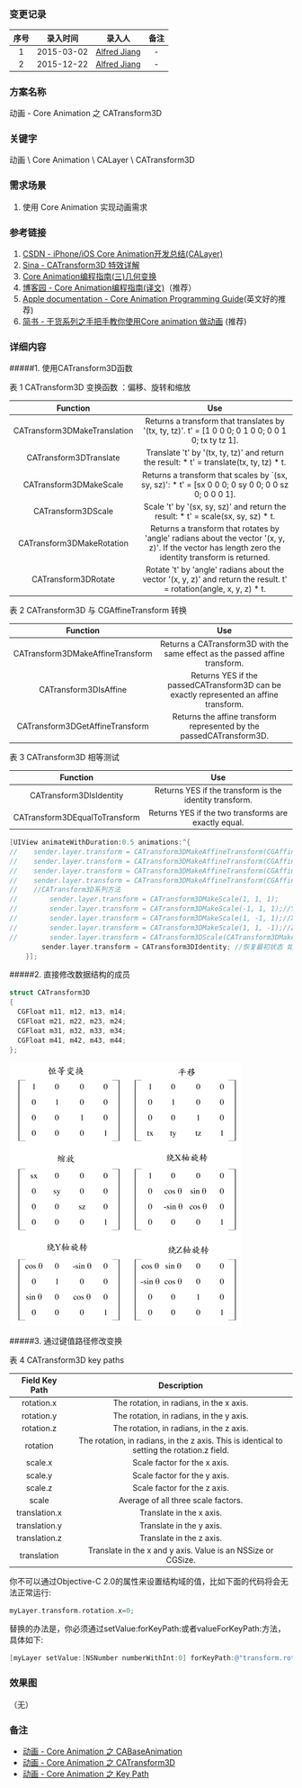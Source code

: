 ### 变更记录

| 序号 | 录入时间 | 录入人 | 备注 |
|:--------:|:--------:|:--------:|:--------:|
| 1 | 2015-03-02 | [Alfred Jiang](https://github.com/viktyz) | - |
| 2 | 2015-12-22 | [Alfred Jiang](https://github.com/viktyz) | - |

### 方案名称

动画 - Core Animation 之 CATransform3D

### 关键字

动画 \ Core Animation \ CALayer \ CATransform3D

### 需求场景

1. 使用 Core Animation 实现动画需求

### 参考链接

1. [CSDN - iPhone/iOS Core Animation开发总结(CALayer)](http://blog.csdn.net/jerryvon/article/details/7527247)
2. [Sina - CATransform3D 特效详解](http://blog.sina.com.cn/s/blog_8f5097be0101b91z.html)
3. [Core Animation编程指南(三)几何变换](http://www.dreamingwish.com/article/coreanimation-programming-guide-c-the-geometric-transformation.html)
4. [博客园 - Core Animation编程指南(译文)](http://www.cnblogs.com/xdream86/p/3250782.html)（推荐）
5. [Apple documentation - Core Animation Programming Guide](https://developer.apple.com/library/ios/documentation/Cocoa/Conceptual/CoreAnimation_guide/Introduction/Introduction.html)(英文好的推荐)
6. [简书 - 干货系列之手把手教你使用Core animation 做动画](http://www.jianshu.com/p/1e2b8ff3519e) (推荐)

### 详细内容

#####1. 使用CATransform3D函数

表 1  CATransform3D 变换函数 ：偏移、旋转和缩放

|Function|Use|
| :--: | :--: |
| CATransform3DMakeTranslation | Returns a transform that translates by '(tx, ty, tz)'. t' = [1 0 0 0; 0 1 0 0; 0 0 1 0; tx ty tz 1]. |
| CATransform3DTranslate | Translate 't' by '(tx, ty, tz)' and return the result: * t' = translate(tx, ty, tz) * t. |
| CATransform3DMakeScale | Returns a transform that scales by `(sx, sy, sz)': * t' = [sx 0 0 0; 0 sy 0 0; 0 0 sz 0; 0 0 0 1]. |
| CATransform3DScale | Scale 't' by '(sx, sy, sz)' and return the result: * t' = scale(sx, sy, sz) * t. |
| CATransform3DMakeRotation | Returns a transform that rotates by 'angle' radians about the vector '(x, y, z)'. If the vector has length zero the identity transform is returned. |
| CATransform3DRotate | Rotate 't' by 'angle' radians about the vector '(x, y, z)' and return the result. t' = rotation(angle, x, y, z) * t. |

表 2  CATransform3D 与 CGAffineTransform 转换

|Function|Use|
| :--: | :--: |
| CATransform3DMakeAffineTransform | Returns a CATransform3D with the same effect as the passed affine transform. |
| CATransform3DIsAffine | Returns YES if the passedCATransform3D can be exactly represented an affine transform. |
| CATransform3DGetAffineTransform | Returns the affine transform represented by the passedCATransform3D.|

表 3  CATransform3D 相等测试

|Function|Use|
| :--: | :--: |
| CATransform3DIsIdentity |Returns YES if the transform is the identity transform. |
| CATransform3DEqualToTransform | Returns YES if the two transforms are exactly equal. |

```objectivec
[UIView animateWithDuration:0.5 animations:^{
//    sender.layer.transform = CATransform3DMakeAffineTransform(CGAffineTransformMakeScale(1, 1)); //原位置
//    sender.layer.transform = CATransform3DMakeAffineTransform(CGAffineTransformMakeScale(1, -1)); //上下颠倒
//    sender.layer.transform = CATransform3DMakeAffineTransform(CGAffineTransformMakeScale(-1, 1)); //左右颠倒
//    sender.layer.transform = CATransform3DMakeAffineTransform(CGAffineTransformMakeScale(-1, -1)); //上下左右颠倒
//    //CATransform3D系列方法
//        sender.layer.transform = CATransform3DMakeScale(1, 1, 1);
//        sender.layer.transform = CATransform3DMakeScale(-1, 1, 1);//Y轴颠倒
//        sender.layer.transform = CATransform3DMakeScale(1, -1, 1);//X轴颠倒
//        sender.layer.transform = CATransform3DMakeScale(1, 1, -1);//Z轴颠倒
//        sender.layer.transform = CATransform3DScale(CATransform3DMakeScale(2, 2, 2), 1, -1, 1); //XYZ放大到2倍，再X轴颠倒
        sender.layer.transform = CATransform3DIdentity; //恢复最初状态 如果不恢复初始状态可能导致按钮无法点击
    }];
```

#####2. 直接修改数据结构的成员
```objectivec
struct CATransform3D
{
  CGFloat m11, m12, m13, m14;
  CGFloat m21, m22, m23, m24;
  CGFloat m31, m32, m33, m34;
  CGFloat m41, m42, m43, m44;
};
```
![CATransform3DStruct](Images/Image_00035_00001.png)

#####3. 通过键值路径修改变换

表 4  CATransform3D key paths

| Field Key Path | Description |
| :--: | :--: |
| rotation.x | The rotation, in radians, in the x axis. |
| rotation.y | The rotation, in radians, in the y axis. |
| rotation.z | The rotation, in radians, in the z axis. |
| rotation | The rotation, in radians, in the z axis. This is identical to setting the rotation.z field. |
| scale.x | Scale factor for the x axis. |
| scale.y | Scale factor for the y axis. |
| scale.z | Scale factor for the z axis. |
| scale | Average of all three scale factors. |
| translation.x | Translate in the x axis. |
| translation.y | Translate in the y axis. |
| translation.z | Translate in the z axis. |
| translation | Translate in the x and y axis. Value is an NSSize or CGSize. |

你不可以通过Objective-C 2.0的属性来设置结构域的值，比如下面的代码将会无法正常运行:
```objectivec
myLayer.transform.rotation.x=0;
```
替换的办法是，你必须通过setValue:forKeyPath:或者valueForKeyPath:方法，具体如下:
```objectivec
[myLayer setValue:[NSNumber numberWithInt:0] forKeyPath:@"transform.rotation.x"];
```

### 效果图
（无）

### 备注

* [动画 - Core Animation 之 CABaseAnimation](Note_00045_20151222.md)
* [动画 - Core Animation 之 CATransform3D](Note_00035_20151222.md)
* [动画 - Core Animation 之 Key Path](Note_00046_20151222.md)
